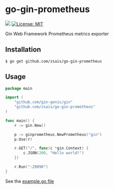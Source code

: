 # go-gin-prometheus
[![](https://godoc.org/github.com/zsais/go-gin-prometheus?status.svg)](https://godoc.org/github.com/zsais/go-gin-prometheus) [![License: MIT](https://img.shields.io/badge/License-MIT-yellow.svg)](https://opensource.org/licenses/MIT)

Gin Web Framework Prometheus metrics exporter

## Installation

`$ go get github.com/zsais/go-gin-prometheus`

## Usage

```go
package main

import (
	"github.com/gin-gonic/gin"
	"github.com/zsais/go-gin-prometheus"
)

func main() {
	r := gin.New()

	p := ginprometheus.NewPrometheus("gin")
	p.Use(r)

	r.GET("/", func(c *gin.Context) {
		c.JSON(200, "Hello world!")
	})

	r.Run(":29090")
}
```

See the [example.go file](https://github.com/zsais/go-gin-prometheus/blob/master/example/example.go)